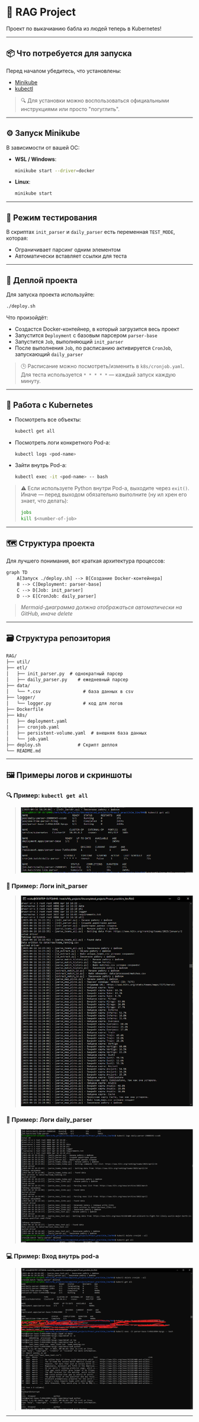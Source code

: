 

# 🚀 RAG Project

Проект по выкачианию бабла из людей теперь в Kubernetes!

---

## 📦 Что потребуется для запуска

Перед началом убедитесь, что установлены:

- [Minikube](https://minikube.sigs.k8s.io/docs/start/)
- [kubectl](https://kubernetes.io/docs/tasks/tools/)

> 🔍 Для установки можно воспользоваться официальными инструкциями или просто "погуглить".

---

## ⚙️ Запуск Minikube

В зависимости от вашей ОС:

- **WSL / Windows**:
  ```bash
  minikube start --driver=docker
  ```

- **Linux**:
  ```bash
  minikube start
  ```

---

## 🧪 Режим тестирования

В скриптах `init_parser` и `daily_parser` есть переменная `TEST_MODE`, которая:

- Ограничивает парсинг одним элементом
- Автоматически вставляет ссылки для теста

---

## 🚀 Деплой проекта

Для запуска проекта используйте:

```bash
./deploy.sh
```

Что произойдёт:

- Создастся Docker-контейнер, в который загрузится весь проект
- Запустится `Deployment` с базовым парсером `parser-base`
- Запустится `Job`, выполняющий `init_parser`
- После выполнения `Job`, по расписанию активируется `CronJob`, запускающий `daily_parser`

> 🕒 Расписание можно посмотреть/изменить в `k8s/cronjob.yaml`. Для теста используется `* * * * *` — каждый запуск каждую минуту.

---

## 🔧 Работа с Kubernetes

- Посмотреть все объекты:
  ```bash
  kubectl get all
  ```

- Посмотреть логи конкретного Pod-а:
  ```bash
  kubectl logs <pod-name>
  ```

- Зайти внутрь Pod-а:
  ```bash
  kubectl exec -it <pod-name> -- bash
  ```

> ⚠️ Если используете Python внутри Pod-а, выходите через `exit()`.  
> Иначе — перед выходом обязательно выполните (ну ил хрен его знает, что делать):
> ```bash
> jobs
> kill $<number-of-job>
> ```

---

## 🗺️ Структура проекта

Для лучшего понимания, вот краткая архитектура процессов:

```mermaid
graph TD
    A[Запуск ./deploy.sh] --> B[Создание Docker-контейнера]
    B --> C[Deployment: parser-base]
    C --> D[Job: init_parser]
    D --> E[CronJob: daily_parser]
```

> *Mermaid-диаграмма должна отображаться автоматически на GitHub, иначе delete*

---

## 🗃️ Структура репозитория

```
RAG/
├── util/
├── etl/
│   ├── init_parser.py  # однократный парсер
│   ├── daily_parser.py    # ежедневный парсер
├── data/
│   └── *.csv                # база данных в csv
├── logger/
│   └── logger.py            # код для логов
├── Dockerfile
├── k8s/
│   ├── deployment.yaml
│   ├── cronjob.yaml
│   ├── persistent-volume.yaml  # внешняя база данных
│   └── job.yaml
├── deploy.sh              # Скрипт деплоя
└── README.md
```

---

## 🖼️ Примеры логов и скриншоты

### 🔍 Пример: `kubectl get all`

> ![kubectl get all](screenshots/all_elements.png)

### 📄 Пример: Логи init_parser

> ![init_parser logs](screenshots/init_parsing_logs.png)

### 📄 Пример: Логи daily_parser

> ![init_parser logs](screenshots/daily_parsing_logs.png)

### 💻 Пример: Вход внутрь pod-а

> ![exec into pod](screenshots/extract_data_example.png)

---

